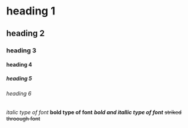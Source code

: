 # heading 1
## heading 2
### heading 3
#### heading 4
##### heading 5
###### heading 6

*italic type of font*
**bold type of font**
***bold and itallic type of font***
~~striked throough font~~
